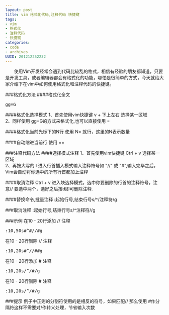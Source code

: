 ```yaml
--- 
layout: post
title: vim 格式化代码,注释代码 快捷键
tags: 
- vim
- 格式化
- 注释代码
- 快捷键
categories:
- code
- archives
UUID: 201212252232
---
```


　　使用Vim开发经常会遇到代码比较乱的格式，相信有经验的朋友都知道，只要是开发工具，或者编辑器都会有格式化的功能，哪怕是很简单的方式，今天就给大家介绍下在vim中如何使用格式化和注释代码的快捷键。


###格式化方法
####格式化全文
<pre id="bash">
gg=G
</pre>

####格式化选择模式
1、首先使用vim快捷键 v + 下上左右 选择某一区域<br>
2、同样使用 gg=G的方式来格式化,也可以直接使用 = 

####格式化当前光标下的N行
使用 N= 就行，这里的N表示数量

####自动缩进当前行
使用  ==

###注释代码方法
####选择模式注释
1、首先使用vim快捷键 Ctrl + v 选择某一区域<br>
2、再按大写的 I 进入行首插入模式输入注释符号如 "//" 或 "#",输入完毕之后，Vim会自动将你选中的所有行首都加上注释

####取消注释
Ctrl + v 进入块选择模式，选中你要删除的行首的注释符号，注意// 要选中两个，选好之后按d即可删除注释.

####替换命令,批量注释
:起始行号,结束行号s/^/注释符/g

###取消注释
:起始行号,结束行号s/^注释符//g

###示例
在10 - 20行添加 // 注释
<pre id="bash">
:10,50s#^#//#g
</pre>
在10 - 20行删除 // 注释
<pre id="bash">
:10,20s#^//##g
</pre>

在10 - 20行添加 # 注释
<pre id="bash">
:10,20s/^/#/g
</pre>
在10 - 20行删除 # 注释
<pre id="bash">
:10,20s/^/#/g
</pre>

###提示
例子中正则的分割符使用的是相反的符号，如果匹配// 那么使用 #作分隔符这样不需要对/作转义处理，节省输入次数

